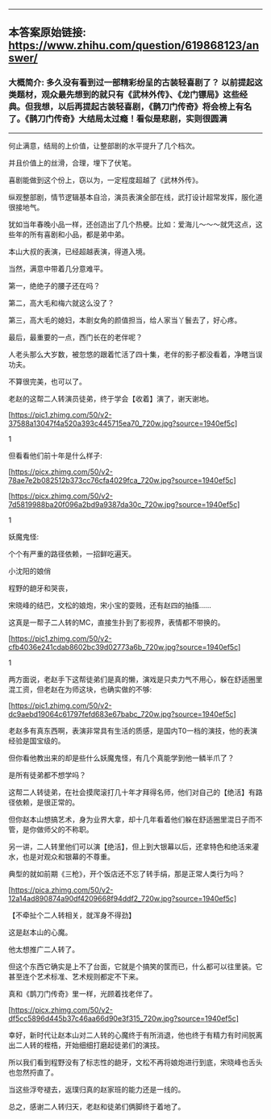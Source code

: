----------------------------------------
## 本答案原始链接: https://www.zhihu.com/question/619868123/answer/
### 大概简介: 多久没有看到过一部精彩纷呈的古装轻喜剧了？ 以前提起这类题材，观众最先想到的就只有《武林外传》、《龙门镖局》这些经典。但我想，以后再提起古装轻喜剧，《鹊刀门传奇》将会榜上有名了。《鹊刀门传奇》大结局太过瘾！看似是悲剧，实则很圆满
----------------------------------------
何止满意，结局的上价值，让整部剧的水平提升了几个档次。

并且价值上的丝滑，合理，埋下了伏笔。

喜剧能做到这个份上，窃以为，一定程度超越了《武林外传》。

纵观整部剧，情节逻辑基本自洽，演员表演全部在线，武打设计超常发挥，服化道很接地气。

犹如当年春晚小品一样，还创造出了几个热梗。比如：爱海儿～～～就凭这点，这些年的所有喜剧和小品，都是弟中弟。

本山大叔的表演，已经超越表演，得道入境。

当然，满意中带着几分意难平。

第一，绝绝子的腰子还在吗？

第二，高大毛和梅六就这么没了？

第三，高大毛的媳妇，本剧女角的颜值担当，给人家当丫鬟去了，好心疼。

最后，最重要的一点，西门长在的老伴呢？

人老头那么大岁数，被忽悠的跟着忙活了四十集，老伴的影子都没看着，净瞎当误功夫。

不算很完美，也可以了。

老赵的这帮二人转演员徒弟，终于学会【收着】演了，谢天谢地。

[https://pic1.zhimg.com/50/v2-37588a13047f4a520a393c445715ea70_720w.jpg?source=1940ef5c]

1

但看看他们前十年是什么样子:

[https://picx.zhimg.com/50/v2-78ae7e2b082512b373cc76cfa4029fca_720w.jpg?source=1940ef5c]




[https://picx.zhimg.com/50/v2-7d5819988ba20f096a2bd9a9387da30c_720w.jpg?source=1940ef5c]




1

妖魔鬼怪:

个个有严重的路径依赖，一招鲜吃遍天。

小沈阳的娘俏




程野的龅牙和哭丧，




宋晓峰的结巴，文松的娘炮，宋小宝的耍贱，还有赵四的抽搐……




这真是一帮子二人转的MC，直接生扑到了影视界，表情都不带换的。




[https://pic1.zhimg.com/50/v2-cfb4036e241cdab8602bc39d02773a6b_720w.jpg?source=1940ef5c]

1







两方面说，老赵手下这帮徒弟们是真的懒，演戏是只卖力气不用心，躲在舒适圈里混工资，但老赵在为师这块，也确实做的不够:

[https://pic1.zhimg.com/50/v2-dc9aebd19064c61797fefd683e67babc_720w.jpg?source=1940ef5c]

老赵多有真东西啊，表演非常具有生活的质感，是国内T0一档的演技，他的表演经验是国宝级的。




但你看他教出来的却是些什么妖魔鬼怪，有几个真能学到他一鳞半爪了？




是所有徒弟都不想学吗？




这帮二人转徒弟，在社会摸爬滚打几十年才拜得名师，他们对自己的【绝活】有路径依赖，是很正常的。




但你赵本山想搞艺术，身为业界大拿，却十几年看着他们躲在舒适圈里混日子而不管，是你做师父的不称职。

另一讲，二人转里他们可以演【绝活】，但上到大银幕以后，还拿特色和绝活来灌水，也是对观众和银幕的不尊重。




典型的就如前期《三枪》，开个饭店还不忘了转手绢，那是正常人类行为吗？

[https://pica.zhimg.com/50/v2-12a14ad890874a90df4209668f94ddf2_720w.jpg?source=1940ef5c]




【不牵扯个二人转相关，就浑身不得劲】




这是赵本山的心魔。




他太想推广二人转了。




但这个东西它确实是上不了台面，它就是个搞笑的筐而已，什么都可以往里装。它甚至连个艺术标准、艺术规则都定不下来。




真和《鹊刀门传奇》里一样，光顾着找老伴了。




[https://picx.zhimg.com/50/v2-df5cc5896d445b37c46aa66d90e3f315_720w.jpg?source=1940ef5c]




幸好，新时代让赵本山对二人转的心魔终于有所消退，他也终于有精力有时间脱离出二人转的桎梏，开始细细打磨起徒弟们的演技。




所以我们看到程野没有了标志性的龅牙，文松不再将娘炮进行到底，宋晓峰也舌头也忽然捋直了。




当这些浮夸褪去，返璞归真的赵家班的能力还是一线的。




总之，感谢二人转归天，老赵和徒弟们俩脚终于着地了。